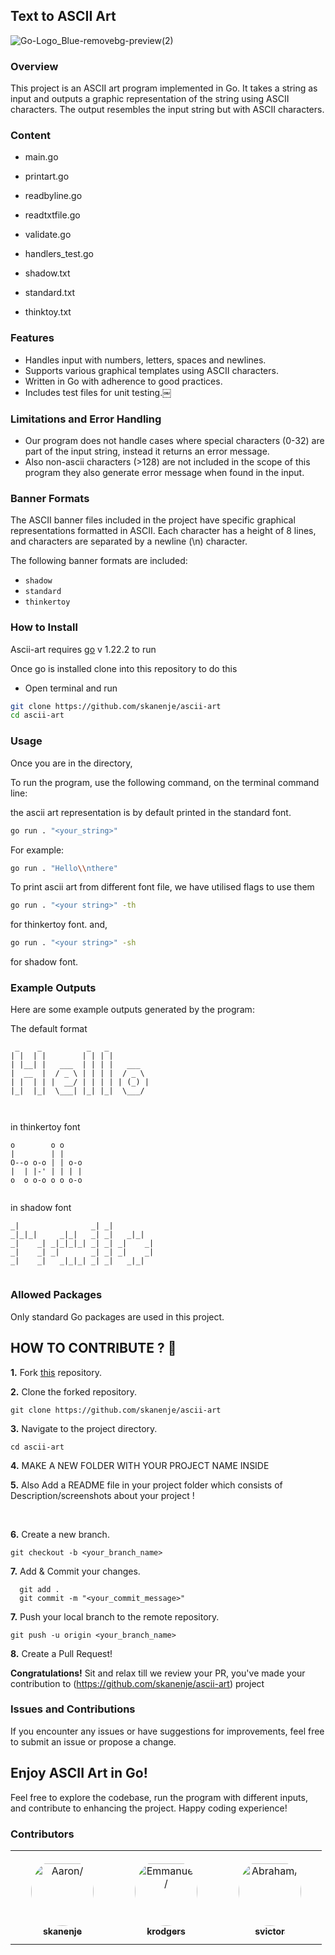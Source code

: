 ## Text to ASCII Art 
![Go-Logo_Blue-removebg-preview(2)](https://github.com/makebelief/makebelief/assets/166484145/ad53f422-f338-4dd7-9ef1-ab772aa1fbb5)
### Overview

This project is an ASCII art program implemented in Go. It takes a string as input and outputs a graphic representation of the string using ASCII characters. The output resembles the input string but with ASCII characters.
### Content
- main.go

- printart.go
- readbyline.go
- readtxtfile.go
- validate.go
- handlers_test.go
- shadow.txt
- standard.txt
- thinktoy.txt
### Features

- Handles input with numbers, letters, spaces and newlines.
- Supports various graphical templates using ASCII characters.
- Written in Go with adherence to good practices.
- Includes test files for unit testing.￼ 
### Limitations and Error Handling
- Our program does not handle cases where special characters (0-32) are part of the input string, instead it returns an error message.
- Also non-ascii characters (>128) are not included in the scope of this program they also generate error message when found in the input.

### Banner Formats

The ASCII banner files included in the project have specific graphical representations formatted in ASCII. Each character has a height of 8 lines, and characters are separated by a newline (\n) character.

The following banner formats are included:
- `shadow`
- `standard`
- `thinkertoy`

### How to Install
Ascii-art requires [go](https://go.dev/dl/)  v 1.22.2 to run

Once go is installed  clone into this repository to do this 

- Open terminal and run
``` sh
git clone https://github.com/skanenje/ascii-art
cd ascii-art
```

### Usage
Once you are in the directory,

To run the program, use the following command, on the terminal command line:

the ascii art representation is by default printed in the standard font.

```bash
go run . "<your_string>"
```

For example:

```bash
go run . "Hello\\nthere"
```
To print ascii art from different font file, we have utilised flags to use them
```bash
go run . "<your string>" -th
```
for thinkertoy font. and,
```bash
go run . "<your string>" -sh
```
for shadow font.

### Example Outputs

Here are some example outputs generated by the program:

The default format

```
 _    _          _   _          
| |  | |        | | | |         
| |__| |   ___  | | | |   ___   
|  __  |  / _ \ | | | |  / _ \  
| |  | | |  __/ | | | | | (_) | 
|_|  |_|  \___| |_| |_|  \___/  
                                 
                                       
```
in thinkertoy font
```
o        o o     
|        | |     
O--o o-o | | o-o 
|  | |-' | | | | 
o  o o-o o o o-o 
                 
```
in shadow font 
```
_|                _| _|          
_|_|_|     _|_|   _| _|   _|_|   
_|    _| _|_|_|_| _| _| _|    _| 
_|    _| _|       _| _| _|    _| 
_|    _|   _|_|_| _| _|   _|_|   
                                
```
### Allowed Packages

Only standard Go packages are used in this project.





## HOW TO CONTRIBUTE ? 👷 

**1.** Fork [this](https://github.com/skanenje/ascii-art) repository.

**2.** Clone the forked repository.

```terminal
git clone https://github.com/skanenje/ascii-art
```

**3.** Navigate to the project directory.

```terminal
cd ascii-art
```

**4.**  MAKE A NEW FOLDER WITH YOUR PROJECT NAME INSIDE 
<br>

**5.**  Also Add a README file in your project folder which consists of Description/screenshots about your project !
          
 
<br>

**6.** Create a new branch.

```terminal
git checkout -b <your_branch_name>
```

**7.** Add & Commit your changes.

```terminal
  git add .
  git commit -m "<your_commit_message>"
```

**7.** Push your local branch to the remote repository.

```terminal
git push -u origin <your_branch_name>
```

**8.** Create a Pull Request!

**Congratulations!** Sit and relax till we review your PR, you've made your contribution to (https://github.com/skanenje/ascii-art) project

### Issues and Contributions

If you encounter any issues or have suggestions for improvements, feel free to submit an issue or propose a change.

## Enjoy ASCII Art in Go!

Feel free to explore the codebase, run the program with different inputs, and contribute to enhancing the project. Happy coding experience!
### Contributors

<table>
<tr>
    <td align="center" style="word-wrap: break-word; width: 150.0; height: 150.0">
        <a href=https://www.linkedin.com/in/swabri-musa-565350291?lipi=urn%3Ali%3Apage%3Ad_flagship3_profile_view_base_contact_details%3Buf0Ls4oWR2O2WLUMO5sIBg%3D%3D>
            <img src=https://learn.zone01kisumu.ke/git/avatars/bc7899a0aac2630a0a9b50bf330437a7?size=870 width="100;"  style="border-radius:50%;align-items:center;justify-content:center;overflow:hidden;padding-top:10px" alt=Aaron/>
            <br />
            <sub style="font-size:14px"><b>skanenje</b></sub>
        </a>
    </td>
    <td align="center" style="word-wrap: break-word; width: 150.0; height: 150.0">
        <a href=https://www.linkedin.com/in/rodgers-kaunda>
            <img src=https://learn.zone01kisumu.ke/git/avatars/aa19095145ab1ad43695e3cd3f7f3a5b?size=870 width="100;"  style="border-radius:50%;align-items:center;justify-content:center;overflow:hidden;padding-top:10px" alt=Emmanuel/>
            <br />
            <sub style="font-size:14px"><b>krodgers</b></sub>
        </a>
    </td>
    <td align="center" style="word-wrap: break-word; width: 150.0; height: 150.0">
        <a href=https://www.linkedin.com/in/shayo-victor-381370307?lipi=urn%3Ali%3Apage%3Ad_flagship3_profile_view_base_contact_details%3BVqNrlq5mTZS8tPMy8%2FIuUQ%3D%3D>
            <img src=https://learn.zone01kisumu.ke/git/avatars/53f5cf6826e2e5aa726c95e3873d931d?size=870 width="100;"  style="border-radius:50%;align-items:center;justify-content:center;overflow:hidden;padding-top:10px" alt=Abraham/>
            <br />
            <sub style="font-size:14px"><b>svictor</b></sub>
        </a>
    </td>
</tr>
</table>
